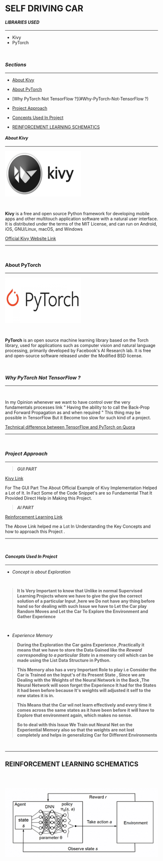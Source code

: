 # SELF DRIVING CAR

#### *LIBRARIES USED*

***

* Kivy
* PyTorch

<br>

### *Sections*
***

* [About Kivy](#About-Kivy)
* [About PyTorch](#About-PyTorch)
* [Why PyTorch Not TensorFlow ?](#Why-PyTorch-Not-TensorFlow ?)

* [Project Approach](#Project-Approach)
* [Concepts Used In Project](#Concepts-Used-In-Project)
* [REINFORCEMENT LEARNING SCHEMATICS](#REINFORCEMENT-LEARNING-SCHEMATICS)


#### *About Kivy*
***
<img src="Images/kivy_img.png " width="250" height="150">


<p>

<br>

**Kivy** is a free and open source Python framework for 
developing mobile apps and other multitouch application 
software with a natural user interface. It is distributed under 
the terms of the MIT License,
 and can run on Android, iOS, GNU/Linux, macOS, and Windows


[Official Kivy Website Link ](https://kivy.org/#home)

***

</p>

<br>

### About PyTorch
***

<img src="Images/PyTorch.jpg" width="250" height="150">


<p>
<br>

**PyTorch** is an open source machine learning library based on the Torch library, 
used for applications such as computer vision and natural language processing,
 primarily developed by Facebook's AI Research lab.
 It is free and open-source software released under the Modified BSD license.

</p>

<br>

### *Why PyTorch Not TensorFlow ?*

***

<br>

<p>
In my Opinion whenever we want to have control over the very fundamentals processes
link " Having the ability to to call the Back-Prop and Forward Propagation as and when required
 " This thing may be possible in TensorFlow But it Become too slow for such kind of a project.
 
 [Technical difference between TensorFlow and PyTorch on Quora](https://www.quora.com/Which-platform-is-the-best-to-build-a-self-driving-car-TensorFlow-PyTorch-or-Keras)

***

</p>

<br>


### *Project Approach*
***

>***GUI PART***

[Kivy Link ](https://kivy.org/docs/tutorials/pong.html)

For The GUI Part The About Official Example of Kivy Implementation Helped 
a Lot  of It. In Fact Some of the Code Snippet's are so Fundamental That It
Provided Direct Help in Making this Project. 

>***AI PART***

[Reinforcement Learning Link ](http://karpathy.github.io/2016/05/31/rl/)

The Above Link helped me a Lot In Understanding the Key Concepts and how to 
approach this  Project .

***

<br>

#### *Concepts Used In Project*

***

* *Concept is about Exploration*

<br>


> **It Is Very Important to know that Unlike in normal Supervised Learning Projects where 
>we have to give the give the correct solution of a particular Input ,here we Do not have any thing 
>before hand so for dealing with such Issue we have to Let the Car play Random Moves 
>and Let the Car To Explore the Environment and Gather Experience**


<br>

* *Experience Memory*

>**During the Exploration the Car gains Experience ,Practically it means that we have to
>store the Data Gained like the *Reward corresponding to a particular State*
>in a memory cell which can be made using the List Data Structure in Python.**

>**This Memory also has a very Important Role to play i.e Consider the Car is Trained 
>on the Input's of its Present State , Since we are Dealing with the Weights of the 
>Neural Network in the Back ,The Neural Network will soon forget the Experience It 
>had for the States it had been before because It's weights will adjusted it self to the new states it is in.**

>**This Means that the Car wil not learn effectively and every time it comes across the 
>same states as it have been before it will have to Explore that environment again, which makes no sense.**
>
>**So to deal with this Issue We Train out Neural Net on the Experiential Memory also
>so that the weights are not lost completely and helps in generalizing Car for Different
>Environments**

<br>

***

## REINFORCEMENT LEARNING SCHEMATICS

<br>

<br>

![](Images/reinforcement_learning.png)


